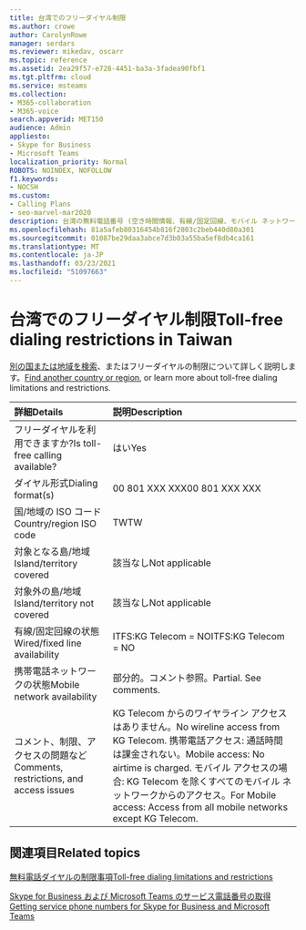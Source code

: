 ```yaml
---
title: 台湾でのフリーダイヤル制限
ms.author: crowe
author: CarolynRowe
manager: serdars
ms.reviewer: mikedav, oscarr
ms.topic: reference
ms.assetid: 2ea29f57-e728-4451-ba3a-3fadea90fbf1
ms.tgt.pltfrm: cloud
ms.service: msteams
ms.collection:
- M365-collaboration
- M365-voice
search.appverid: MET150
audience: Admin
appliesto:
- Skype for Business
- Microsoft Teams
localization_priority: Normal
ROBOTS: NOINDEX, NOFOLLOW
f1.keywords:
- NOCSH
ms.custom:
- Calling Plans
- seo-marvel-mar2020
description: 台湾の無料電話番号 (空き時間情報、有線/固定回線、モバイル ネットワークの可用性、制限など) のダイヤルについて学習します。
ms.openlocfilehash: 81a5afeb80316454b816f2803c2beb440d80a301
ms.sourcegitcommit: 01087be29daa3abce7d3b03a55ba5ef8db4ca161
ms.translationtype: MT
ms.contentlocale: ja-JP
ms.lasthandoff: 03/23/2021
ms.locfileid: "51097663"
---
```

# <a name="toll-free-dialing-restrictions-in-taiwan"></a><span data-ttu-id="e9318-103">台湾でのフリーダイヤル制限</span><span class="sxs-lookup"><span data-stu-id="e9318-103">Toll-free dialing restrictions in Taiwan</span></span>

<span data-ttu-id="e9318-104">[別の国または地域を検索](../toll-free-dialing-limitations-and-restrictions.md)、またはフリーダイヤルの制限について詳しく説明します。</span><span class="sxs-lookup"><span data-stu-id="e9318-104">[Find another country or region](../toll-free-dialing-limitations-and-restrictions.md), or learn more about toll-free dialing limitations and restrictions.</span></span>


|<span data-ttu-id="e9318-105">**詳細**</span><span class="sxs-lookup"><span data-stu-id="e9318-105">**Details**</span></span>|<span data-ttu-id="e9318-106">**説明**</span><span class="sxs-lookup"><span data-stu-id="e9318-106">**Description**</span></span>|
|:-----|:-----|
|<span data-ttu-id="e9318-107">フリーダイヤルを利用できますか?</span><span class="sxs-lookup"><span data-stu-id="e9318-107">Is toll-free calling available?</span></span>  <br/> |<span data-ttu-id="e9318-108">はい</span><span class="sxs-lookup"><span data-stu-id="e9318-108">Yes</span></span>  <br/> |
|<span data-ttu-id="e9318-109">ダイヤル形式</span><span class="sxs-lookup"><span data-stu-id="e9318-109">Dialing format(s)</span></span>  <br/> |<span data-ttu-id="e9318-110">00 801 XXX XXX</span><span class="sxs-lookup"><span data-stu-id="e9318-110">00 801 XXX XXX</span></span>  <br/> |
|<span data-ttu-id="e9318-111">国/地域の ISO コード</span><span class="sxs-lookup"><span data-stu-id="e9318-111">Country/region ISO code</span></span>  <br/> |<span data-ttu-id="e9318-112">TW</span><span class="sxs-lookup"><span data-stu-id="e9318-112">TW</span></span>  <br/> |
|<span data-ttu-id="e9318-113">対象となる島/地域</span><span class="sxs-lookup"><span data-stu-id="e9318-113">Island/territory covered</span></span>  <br/> |<span data-ttu-id="e9318-114">該当なし</span><span class="sxs-lookup"><span data-stu-id="e9318-114">Not applicable</span></span>  <br/> |
|<span data-ttu-id="e9318-115">対象外の島/地域</span><span class="sxs-lookup"><span data-stu-id="e9318-115">Island/territory not covered</span></span>  <br/> |<span data-ttu-id="e9318-116">該当なし</span><span class="sxs-lookup"><span data-stu-id="e9318-116">Not applicable</span></span>  <br/> |
|<span data-ttu-id="e9318-117">有線/固定回線の状態</span><span class="sxs-lookup"><span data-stu-id="e9318-117">Wired/fixed line availability</span></span>  <br/> | <span data-ttu-id="e9318-118">ITFS:KG Telecom = NO</span><span class="sxs-lookup"><span data-stu-id="e9318-118">ITFS:KG Telecom = NO</span></span> <br/> |
|<span data-ttu-id="e9318-119">携帯電話ネットワークの状態</span><span class="sxs-lookup"><span data-stu-id="e9318-119">Mobile network availability</span></span>  <br/> |<span data-ttu-id="e9318-p101">部分的。コメント参照。</span><span class="sxs-lookup"><span data-stu-id="e9318-p101">Partial. See comments.</span></span>  <br/> |
|<span data-ttu-id="e9318-122">コメント、制限、アクセスの問題など</span><span class="sxs-lookup"><span data-stu-id="e9318-122">Comments, restrictions, and access issues</span></span>  <br/> |<span data-ttu-id="e9318-123">KG Telecom からのワイヤライン アクセスはありません。</span><span class="sxs-lookup"><span data-stu-id="e9318-123">No wireline access from KG Telecom.</span></span> <span data-ttu-id="e9318-124">携帯電話アクセス: 通話時間は課金されない。</span><span class="sxs-lookup"><span data-stu-id="e9318-124">Mobile access: No airtime is charged.</span></span> <span data-ttu-id="e9318-125">モバイル アクセスの場合: KG Telecom を除くすべてのモバイル ネットワークからのアクセス。</span><span class="sxs-lookup"><span data-stu-id="e9318-125">For Mobile access: Access from all mobile networks except KG Telecom.</span></span>  <br/> |
   
## <a name="related-topics"></a><span data-ttu-id="e9318-126">関連項目</span><span class="sxs-lookup"><span data-stu-id="e9318-126">Related topics</span></span>

[<span data-ttu-id="e9318-127">無料電話ダイヤルの制限事項</span><span class="sxs-lookup"><span data-stu-id="e9318-127">Toll-free dialing limitations and restrictions</span></span>](../toll-free-dialing-limitations-and-restrictions.md)

[<span data-ttu-id="e9318-128">Skype for Business および Microsoft Teams のサービス電話番号の取得</span><span class="sxs-lookup"><span data-stu-id="e9318-128">Getting service phone numbers for Skype for Business and Microsoft Teams</span></span>](../getting-service-phone-numbers.md)

  
